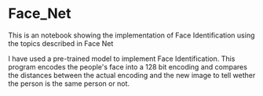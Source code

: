 # Face_Net
This is an notebook showing the implementation of Face Identification using the topics described in Face Net

I have used a pre-trained model to implement  Face Identification. This program encodes the people's face into a 128 bit encoding and compares the distances between the actual encoding and the new image to tell wether the person is the same person or not.
